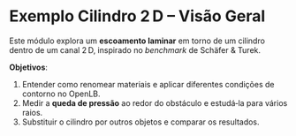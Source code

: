 # Exemplo **Cilindro 2 D** – Visão Geral

Este módulo explora um **escoamento laminar** em torno de um cilindro dentro de um canal 2 D,
inspirado no *benchmark* de Schäfer & Turek.

**Objetivos**:

1. Entender como renomear materiais e aplicar diferentes condições de contorno no OpenLB.  
2. Medir a **queda de pressão** ao redor do obstáculo e estudá‑la para vários raios.  
3. Substituir o cilindro por outros objetos e comparar os resultados.



